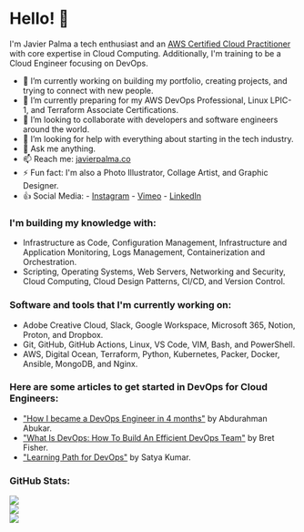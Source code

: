 # Hello! 👋

I'm Javier Palma a tech enthusiast and an [AWS Certified Cloud Practitioner](https://www.credly.com/earner/earned/badge/9b9062b3-4426-4394-a8f5-2c4041b9eef6) with core expertise in Cloud Computing. Additionally, I'm training to be a Cloud Engineer focusing on DevOps.

- 🔭 I’m currently working on building my portfolio, creating projects, and trying to connect with new people.
- 🌱 I’m currently preparing for my AWS DevOps Professional, Linux LPIC-1, and Terraform Associate Certifications.
- 👯 I’m looking to collaborate with developers and software engineers around the world.
- 🤔 I’m looking for help with everything about starting in the tech industry.
- 💬 Ask me anything.
- 📫 Reach me: [javierpalma.co](https://www.javierpalma.co)
- ⚡ Fun fact: I'm also a Photo Illustrator, Collage Artist, and Graphic Designer.
- :+1: Social Media: 
        - [Instagram](https://instagram.com/imjavierpalma)
        - [Vimeo](https://vimeo.com/imjavierpalma)
        - [LinkedIn](https://www.linkedin.com/in/imjavierpalma)

### I'm building my knowledge with:

- Infrastructure as Code, Configuration Management, Infrastructure and Application Monitoring, Logs Management, Containerization and Orchestration.
- Scripting, Operating Systems, Web Servers, Networking and Security, Cloud Computing, Cloud Design Patterns, CI/CD, and Version Control.

### Software and tools that I'm currently working on:

- Adobe Creative Cloud, Slack, Google Workspace, Microsoft 365, Notion, Proton, and Dropbox.
- Git, GitHub, GitHub Actions, Linux, VS Code, VIM, Bash, and PowerShell.
- AWS, Digital Ocean, Terraform, Python, Kubernetes, Packer, Docker, Ansible, MongoDB, and Nginx.

### Here are some articles to get started in DevOps for Cloud Engineers:

- ["How I became a DevOps Engineer in 4 months"](https://medium.com/@a.abukar/how-i-became-a-devops-engineer-in-4-months-68ab10ef3084) by Abdurahman Abukar.
- ["What Is DevOps: How To Build An Efficient DevOps Team"](https://www.bretfisher.com/what-is-devops/) by Bret Fisher.
- ["Learning Path for DevOps"](https://medium.com/@satya.kumar/learning-path-for-devops-c6e66e5f1f01) by Satya Kumar.

### GitHub Stats:
![](https://github-readme-stats.vercel.app/api?username=imjavierpalma&theme=gruvbox&hide_border=false&include_all_commits=true&count_private=true)<br/>
![](https://github-readme-streak-stats.herokuapp.com/?user=imjavierpalma&theme=gruvbox&hide_border=false)<br/>
![](https://github-readme-stats.vercel.app/api/top-langs/?username=imjavierpalma&theme=gruvbox&hide_border=false&include_all_commits=true&count_private=true&layout=compact)
